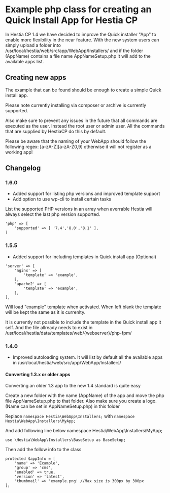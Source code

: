 # Example php class for creating an Quick Install App for Hestia CP

In Hestia CP 1.4 we have decided to improve the Quick installer "App" to enable more flexibility in the near feature. 
With the new system users can simply upload a folder into /usr/local/hestia/web/src/app/WebApp/Installers/ and if the folder (AppName) contains a file name AppNameSetup.php it will add to the available apps list. 

## Creating new apps

The example that can be found should be enough to create a simple Quick install app. 

Please note currently installing via composer or archive is currently supported. 

Also make sure to prevent any issues in the future that all commands are executed as the user. Instead the root user or admin user. All the commands that are supplied by HestiaCP do this by default.

Please be aware that the naming of your WebApp should follow the following regex: [a-zA-Z][a-zA-Z0,9] otherwise it will not register as a working app!

## Changelog

### 1.6.0

- Added support for listing php versions and improved template support
- Add option to use wp-cli to install certain tasks

List the supported PHP versions in an array when averrable Hestia will always select the last php version supported.

```
'php' => [
    'supported' => [ '7.4','8.0','8.1' ],
]
```

 

### 1.5.5

- Added support for including templates in Quick install app (Optional)

```
'server' => [
    'nginx' => [
        'template' => 'example',
    ],
    'apache2' => [
        'template' => 'example',
    ],
],
```

Will load "example" template when activated. When left blank the template will be kept the same as it is currenlty. 

It is currently not possible to include the template in the Quick install app it self. And the file allready needs to exist in /usr/local/hestia/data/templates/web/{webserver}/php-fpm/

### 1.4.0

- Improved autoloading system. It will list by default all the available apps in /usr/local/hestia/web/src/app/WebApp/Installers/

#### Converting 1.3.x or older apps

Converting an older 1.3 app to the new 1.4 standard is quite easy

Create a new folder with the name (AppName) of the app and move the php file AppNameSetup.php to that folder. Also make sure you create a logo. (Name can be set in AppNameSetup.php) in this folder 

Replace ```namespace Hestia\WebApp\Installers;``` with ```namespace Hestia\WebApp\Installers\MyApp;```

And add following line below namespace Hestia\WebApp\Installers\MyApp;

```use \Hestia\WebApp\Installers\BaseSetup as BaseSetup;```

Then add the follow info to the class 

```
protected $appInfo = [ 
    'name' => 'Example',
    'group' => 'cms',
    'enabled' => true,
    'version' => 'latest',
    'thumbnail' => 'example.png' //Max size is 300px by 300px 
];
```
